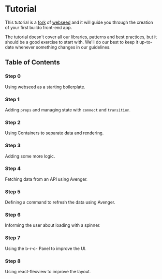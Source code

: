 # Tutorial
This tutorial is a [fork](https://github.com/buildo/webseed/tree/tutorial) of [webseed](https://github.com/buildo/webseed) and it will guide you through the creation of your first buildo front-end app.

The tutorial doesn't cover all our libraries, patterns and best practices, but it should be a good exercise to start with. We'll do our best to keep it up-to-date whenever something changes in our guidelines.


## Table of Contents

### Step 0

Using webseed as a starting boilerplate.

### Step 1

Adding `props` and managing state with `connect`  and `transition`.

### Step 2

Using Containers to separate data and rendering.

### Step 3

Adding some more logic.

### Step 4

Fetching data from an API using Avenger.

### Step 5

Defining a command to refresh the data using Avenger.

### Step 6

Informing the user about loading with a spinner.

### Step 7

Using the b-r-c- Panel to improve the UI.

### Step 8

Using react-flexview to improve the layout.

